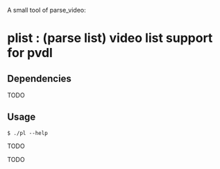 <!-- README.md, parse_video/o/plist/
   - test201601261457
  -->

A small tool of parse_video: 
# plist : (parse list) video list support for pvdl


## Dependencies
TODO


## Usage

```
$ ./pl --help
```

TODO


TODO
<!-- end README.md -->


